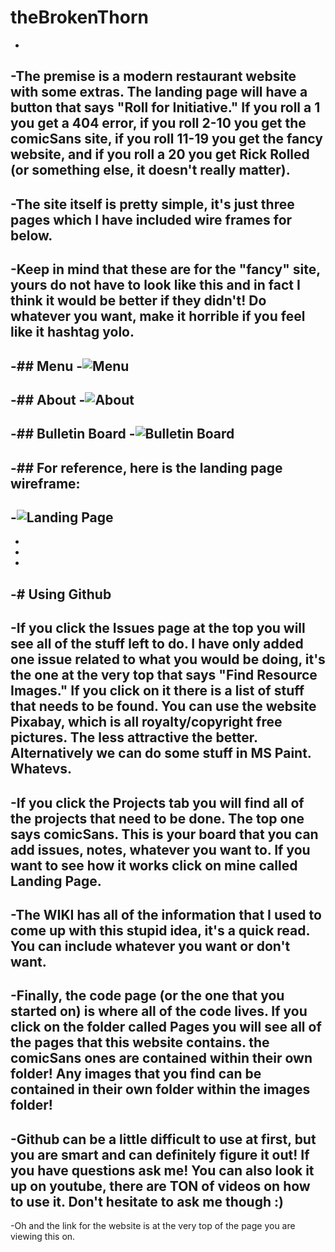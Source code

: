 # theBrokenThorn
 -
 -The premise is a modern restaurant website with some extras.  The landing page will have a button that says "Roll for Initiative."  If you roll a 1 you get a 404 error, if you roll 2-10 you get the comicSans site, if you roll 11-19 you get the fancy website, and if you roll a 20 you get Rick Rolled (or something else, it doesn't really matter).  
 -
 -The site itself is pretty simple, it's just three pages which I have included wire frames for below.
 -
 -Keep in mind that these are for the "fancy" site, yours do not have to look like this and in fact I think it would be better if they didn't!  Do whatever you want, make it horrible if you feel like it hashtag yolo.  
 -
 -## Menu
 -![Menu](https://i.imgur.com/PBHY0dy.jpg)
 -
 -## About
 -![About](https://i.imgur.com/h9fQEe4.jpg)
 -
 -## Bulletin Board
 -![Bulletin Board](https://i.imgur.com/pbBTail.jpg)
 -
 -## For reference, here is the landing page wireframe:
 -
 -![Landing Page](https://i.imgur.com/ppSmRuB.jpg)
 -
 -
 -
 -
 -# Using Github
 -
 -If you click the Issues page at the top you will see all of the stuff left to do.  I have only added one issue related to what you would be doing, it's the one at the very top that says "Find Resource Images."  If you click on it there is a list of stuff that needs to be found.  You can use the website Pixabay, which is all royalty/copyright free pictures.  The less attractive the better.  Alternatively we can do some stuff in MS Paint.  Whatevs.  
 -
 -If you click the Projects tab you will find all of the projects that need to be done.  The top one says comicSans.  This is your board that you can add issues, notes, whatever you want to.  If you want to see how it works click on mine called Landing Page.  
 -
 -The WIKI has all of the information that I used to come up with this stupid idea, it's a quick read.  You can include whatever you want or don't want.  
 -
 -Finally, the code page (or the one that you started on) is where all of the code lives.  If you click on the folder called Pages you will see all of the pages that this website contains.  the comicSans ones are contained within their own folder!  Any images that you find can be contained in their own folder within the images folder!  
 -
 -Github can be a little difficult to use at first, but you are smart and can definitely figure it out! If you have questions ask me!  You can also look it up on youtube, there are TON of videos on how to use it.  Don't hesitate to ask me though :)  
 -
 -Oh and the link for the website is at the very top of the page you are viewing this on.  
